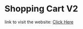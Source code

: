 # Shopping Cart V2

link to visit the website: [Click Here](https://magusdere.github.io/Shopping-Cart-V2/)
